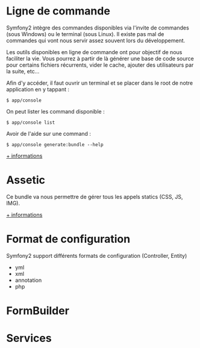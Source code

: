 # Ligne de commande

Symfony2 intègre des commandes disponibles via l'invite de commandes (sous Windows) ou le terminal (sous Linux). Il existe pas mal de commandes qui vont nous servir assez souvent lors du développement.

Les outils disponibles en ligne de commande ont pour objectif de nous faciliter la vie. Vous pourrez à partir de là générer une base de code source pour certains fichiers récurrents, vider le cache, ajouter des utilisateurs par la suite, etc...

Afin d'y accéder, il faut ouvrir un terminal et se placer dans le root de notre application en y tappant :

```
$ app/console
```

On peut lister les command disponible :

```
$ app/console list
```

Avoir de l'aide sur une command :

```
$ app/console generate:bundle --help
```
[+ informations](http://symfony.com/doc/current/components/console/introduction.html)

# Assetic

Ce bundle va nous permettre de gérer tous les appels statics (CSS, JS, IMG).

[+ informations](https://symfony.com/doc/current/cookbook/assetic/asset_management.html)

# Format de configuration

Symfony2 support différents formats de configuration (Controller, Entity)

* yml
* xml
* annotation 
* php

# FormBuilder

# Services
